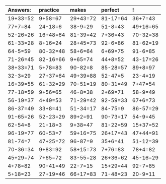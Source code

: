 | Answers: | practice | makes | perfect | ! |
| :--- | :--- | :--- | :--- | :--- |
| 19+33=52 | 9+58=67 | 29+43=72 | 81-17=64 | 36+7=43 | 
| 77+7=84 | 24-18=6 | 38-9=29 | 51-8=43 | 49+16=65 | 
| 52-26=26 | 16+48=64 | 81-39=42 | 7+36=43 | 70-32=38 | 
| 61-33=28 | 8+16=24 | 28+45=73 | 92-6=86 | 81-62=19 | 
| 64-5=59 | 80-32=48 | 58+6=64 | 6+69=75 | 91-6=85 | 
| 71-26=45 | 82-16=66 | 9+65=74 | 44+8=52 | 43-17=26 | 
| 38+33=71 | 5+78=83 | 90-82=8 | 85-28=57 | 89+8=97 | 
| 32-3=29 | 27+37=64 | 49+39=88 | 52-47=5 | 23-4=19 | 
| 16+39=55 | 61-32=29 | 70-51=19 | 80-31=49 | 7+47=54 | 
| 77-18=59 | 9+56=65 | 46-8=38 | 2+69=71 | 58-9=49 | 
| 56-19=37 | 4+49=53 | 71-29=42 | 92-59=33 | 67+6=73 | 
| 86-37=49 | 33+8=41 | 51-34=17 | 84-75=9 | 86-57=29 | 
| 91-65=26 | 52-23=29 | 89+2=91 | 90-73=17 | 54-9=45 | 
| 62-54=8 | 21-18=3 | 9+38=47 | 81-22=59 | 15+37=52 | 
| 96-19=77 | 60-53=7 | 59+16=75 | 26+17=43 | 47+44=91 | 
| 81-74=7 | 47+25=72 | 96-87=9 | 35+6=41 | 51-12=39 | 
| 70-36=34 | 9+83=92 | 58+15=73 | 7+76=83 | 78+4=82 | 
| 45+29=74 | 7+65=72 | 83-55=28 | 26+36=62 | 45-16=29 | 
| 4+78=82 | 90-41=49 | 22-7=15 | 15+29=44 | 92-7=85 | 
| 5+18=23 | 27+19=46 | 66+17=83 | 71-48=23 | 20-9=11 | 
